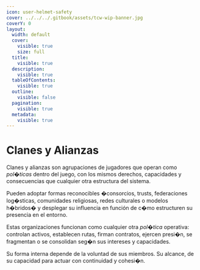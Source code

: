 ```yaml
---
icon: user-helmet-safety
cover: ../../../.gitbook/assets/tcw-wip-banner.jpg
coverY: 0
layout:
  width: default
  cover:
    visible: true
    size: full
  title:
    visible: true
  description:
    visible: true
  tableOfContents:
    visible: true
  outline:
    visible: false
  pagination:
    visible: true
  metadata:
    visible: true
---
```


# Clanes y Alianzas

Clanes y alianzas son agrupaciones de jugadores que operan como _pol�ticas_ dentro del juego, con los mismos derechos, capacidades y consecuencias que cualquier otra estructura del sistema.

Pueden adoptar formas reconocibles �consorcios, trusts, federaciones log�sticas, comunidades religiosas, redes culturales o modelos h�bridos� y desplegar su influencia en función de c�mo estructuren su presencia en el entorno.

Estas organizaciones funcionan como cualquier otra _pol�tica_ operativa: controlan activos, establecen rutas, firman contratos, ejercen presi�n, se fragmentan o se consolidan seg�n sus intereses y capacidades.

Su forma interna depende de la voluntad de sus miembros. Su alcance, de su capacidad para actuar con continuidad y cohesi�n.
